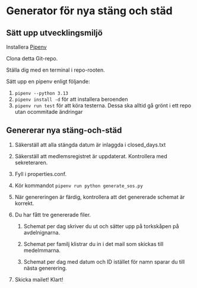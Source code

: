# Generator för nya stäng och städ

## Sätt upp utvecklingsmiljö

Installera [Pipenv](https://github.com/pypa/pipenv)

Clona detta Git-repo.

Ställa dig med en terminal i repo-rooten.

Sätt upp en pipenv enligt följande:

1. `pipenv --python 3.13`
1. `pipenv install -d` för att installera beroenden
1. `pipenv run test` för att köra testerna. Dessa ska alltid gå grönt i ett repo utan ocommitade ändringar

## Genererar nya stäng-och-städ

1. Säkerställ att alla stängda datum är inlaggda i closed_days.txt

1. Säkerställ att medlemsregistret är uppdaterat. Kontrollera med sekreteraren.

1. Fyll i properties.conf.

1. Kör kommandot `pipenv run python generate_sos.py`

1. När genereringen är färdig, kontrollera att det genererade schemat är korrekt.

1. Du har fått tre genererade filer.

   1. Schemat per dag skriver du ut och sätter upp på torkskåpen på avdelnignarna.

   1. Schemat per familj klistrar du in i det mail som skickas till medelmmarna.

   1. Schemat per dag med datum och ID istället för namn sparar du till nästa generering.

1. Skicka mailet! Klart!
